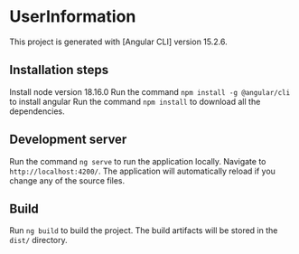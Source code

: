 # UserInformation

This project is generated with [Angular CLI] version 15.2.6.

## Installation steps
Install node version 18.16.0
Run the command `npm install -g @angular/cli` to install angular
Run the command `npm install` to download all the dependencies.

## Development server

Run  the command `ng serve` to run the application locally. Navigate to `http://localhost:4200/`. The application will automatically reload if you change any of the source files.

## Build

Run `ng build` to build the project. The build artifacts will be stored in the `dist/` directory.



